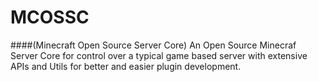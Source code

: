 # MCOSSC
####(Minecraft Open Source Server Core)
An Open Source Minecraf Server Core for control over a typical game based server with extensive APIs and Utils for better and easier plugin development.
